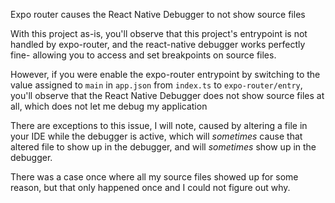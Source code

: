 Expo router causes the React Native Debugger to not show source files

With this project as-is, you'll observe that this project's entrypoint is not handled by expo-router, and the react-native debugger works perfectly fine- allowing you to access and set breakpoints on source files.

However, if you were enable the expo-router entrypoint by switching to the value assigned to `main` in `app.json` from `index.ts` to `expo-router/entry`, you'll observe that the React Native Debugger does not show source files at all, which does not let me debug my application

There are exceptions to this issue, I will note, caused by altering a file in your IDE while the debugger is active, which will *sometimes* cause that altered file to show up in the debugger, and will *sometimes* show up in the debugger.

There was a case once where all my source files showed up for some reason, but that only happened once and I could not figure out why.

